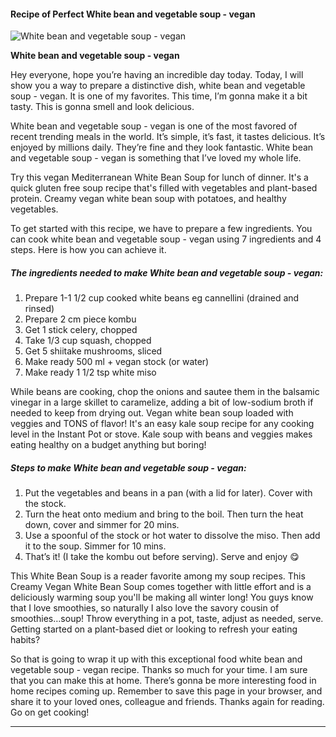             

#### Recipe of Perfect White bean and vegetable soup - vegan

![White bean and vegetable soup - vegan](https://img-global.cpcdn.com/recipes/847eba127eca3a71/751x532cq70/white-bean-and-vegetable-soup-vegan-recipe-main-photo.jpg)

**White bean and vegetable soup - vegan**

Hey everyone, hope you’re having an incredible day today. Today, I will show you a way to prepare a distinctive dish, white bean and vegetable soup - vegan. It is one of my favorites. This time, I’m gonna make it a bit tasty. This is gonna smell and look delicious.

White bean and vegetable soup - vegan is one of the most favored of recent trending meals in the world. It’s simple, it’s fast, it tastes delicious. It’s enjoyed by millions daily. They’re fine and they look fantastic. White bean and vegetable soup - vegan is something that I’ve loved my whole life.

Try this vegan Mediterranean White Bean Soup for lunch of dinner. It's a quick gluten free soup recipe that's filled with vegetables and plant-based protein. Creamy vegan white bean soup with potatoes, and healthy vegetables.

To get started with this recipe, we have to prepare a few ingredients. You can cook white bean and vegetable soup - vegan using 7 ingredients and 4 steps. Here is how you can achieve it.

##### The ingredients needed to make White bean and vegetable soup - vegan:

1.  Prepare 1-1 1/2 cup cooked white beans eg cannellini (drained and rinsed)
2.  Prepare 2 cm piece kombu
3.  Get 1 stick celery, chopped
4.  Take 1/3 cup squash, chopped
5.  Get 5 shiitake mushrooms, sliced
6.  Make ready 500 ml + vegan stock (or water)
7.  Make ready 1 1/2 tsp white miso

While beans are cooking, chop the onions and sautee them in the balsamic vinegar in a large skillet to caramelize, adding a bit of low-sodium broth if needed to keep from drying out. Vegan white bean soup loaded with veggies and TONS of flavor! It's an easy kale soup recipe for any cooking level in the Instant Pot or stove. Kale soup with beans and veggies makes eating healthy on a budget anything but boring!

##### Steps to make White bean and vegetable soup - vegan:

1.  Put the vegetables and beans in a pan (with a lid for later). Cover with the stock.
2.  Turn the heat onto medium and bring to the boil. Then turn the heat down, cover and simmer for 20 mins.
3.  Use a spoonful of the stock or hot water to dissolve the miso. Then add it to the soup. Simmer for 10 mins.
4.  That’s it! (I take the kombu out before serving). Serve and enjoy 😋

This White Bean Soup is a reader favorite among my soup recipes. This Creamy Vegan White Bean Soup comes together with little effort and is a deliciously warming soup you'll be making all winter long! You guys know that I love smoothies, so naturally I also love the savory cousin of smoothies…soup! Throw everything in a pot, taste, adjust as needed, serve. Getting started on a plant-based diet or looking to refresh your eating habits?

So that is going to wrap it up with this exceptional food white bean and vegetable soup - vegan recipe. Thanks so much for your time. I am sure that you can make this at home. There’s gonna be more interesting food in home recipes coming up. Remember to save this page in your browser, and share it to your loved ones, colleague and friends. Thanks again for reading. Go on get cooking!

* * *